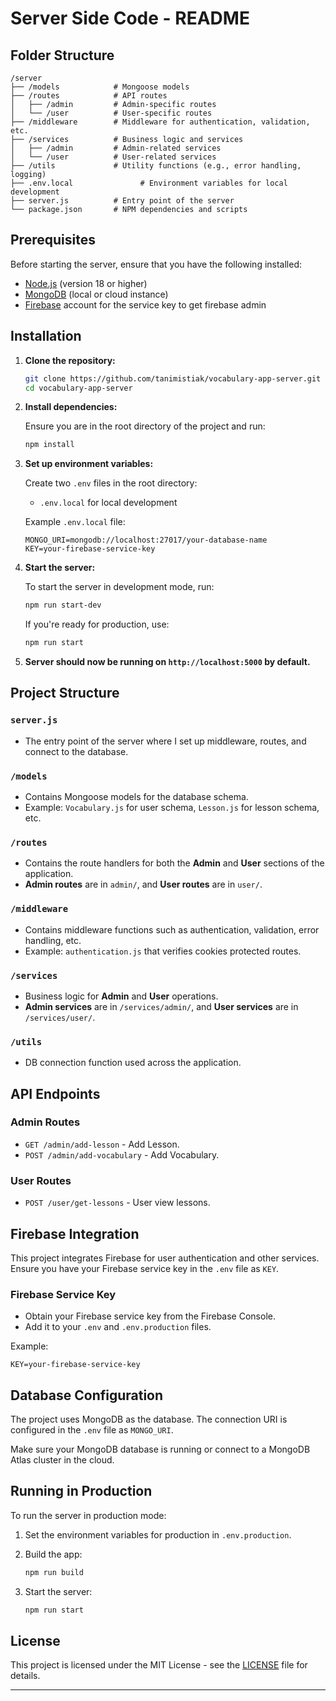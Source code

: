 # Server Side Code - README

## Folder Structure

```
/server
├── /models            # Mongoose models
├── /routes            # API routes
│   ├── /admin         # Admin-specific routes
│   └── /user          # User-specific routes
├── /middleware        # Middleware for authentication, validation, etc.
├── /services          # Business logic and services
│   ├── /admin         # Admin-related services
│   └── /user          # User-related services
├── /utils             # Utility functions (e.g., error handling, logging)
├── .env.local               # Environment variables for local development
├── server.js          # Entry point of the server
└── package.json       # NPM dependencies and scripts
```

## Prerequisites

Before starting the server, ensure that you have the following installed:

- [Node.js](https://nodejs.org/) (version 18 or higher)
- [MongoDB](https://www.mongodb.com/) (local or cloud instance)
- [Firebase](https://firebase.google.com/) account for the service key to get firebase admin

## Installation

1. **Clone the repository:**

   ```bash
   git clone https://github.com/tanimistiak/vocabulary-app-server.git
   cd vocabulary-app-server
   ```

2. **Install dependencies:**

   Ensure you are in the root directory of the project and run:

   ```bash
   npm install
   ```

3. **Set up environment variables:**

   Create two `.env` files in the root directory:

   - `.env.local` for local development

   Example `.env.local` file:

   ```env
   MONGO_URI=mongodb://localhost:27017/your-database-name
   KEY=your-firebase-service-key
   ```

4. **Start the server:**

   To start the server in development mode, run:

   ```bash
   npm run start-dev
   ```

   If you're ready for production, use:

   ```bash
   npm run start
   ```

5. **Server should now be running on `http://localhost:5000` by default.**

## Project Structure

### `server.js`

- The entry point of the server where I set up middleware, routes, and connect to the database.

### `/models`

- Contains Mongoose models for the database schema.
- Example: `Vocabulary.js` for user schema, `Lesson.js` for lesson schema, etc.

### `/routes`

- Contains the route handlers for both the **Admin** and **User** sections of the application.
- **Admin routes** are in `admin/`, and **User routes** are in `user/`.

### `/middleware`

- Contains middleware functions such as authentication, validation, error handling, etc.
- Example: `authentication.js` that verifies cookies protected routes.

### `/services`

- Business logic for **Admin** and **User** operations.
- **Admin services** are in `/services/admin/`, and **User services** are in `/services/user/`.

### `/utils`

- DB connection function used across the application.

## API Endpoints

### Admin Routes

- `GET /admin/add-lesson` - Add Lesson.
- `POST /admin/add-vocabulary` - Add Vocabulary.

### User Routes

- `POST /user/get-lessons` - User view lessons.

## Firebase Integration

This project integrates Firebase for user authentication and other services. Ensure you have your Firebase service key in the `.env` file as `KEY`.

### Firebase Service Key

- Obtain your Firebase service key from the Firebase Console.
- Add it to your `.env` and `.env.production` files.

Example:

```env
KEY=your-firebase-service-key
```

## Database Configuration

The project uses MongoDB as the database. The connection URI is configured in the `.env` file as `MONGO_URI`.

Make sure your MongoDB database is running or connect to a MongoDB Atlas cluster in the cloud.

## Running in Production

To run the server in production mode:

1. Set the environment variables for production in `.env.production`.
2. Build the app:

   ```bash
   npm run build
   ```

3. Start the server:

   ```bash
   npm run start
   ```

## License

This project is licensed under the MIT License - see the [LICENSE](LICENSE) file for details.

---
